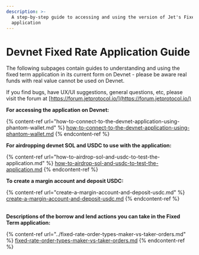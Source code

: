 ```yaml
---
description: >-
  A step-by-step guide to accessing and using the version of Jet's Fixed Rate
  application
---
```


# Devnet Fixed Rate Application Guide

The following subpages contain guides to understanding and using the fixed term application in its current form on Devnet - please be aware real funds with real value cannot be used on Devnet.

If you find bugs, have UX/UI suggestions, general questions, etc, please visit the forum at [https://forum.jetprotocol.io/](https://forum.jetprotocol.io/)



**For accessing the application on Devnet:**

{% content-ref url="how-to-connect-to-the-devnet-application-using-phantom-wallet.md" %}
[how-to-connect-to-the-devnet-application-using-phantom-wallet.md](how-to-connect-to-the-devnet-application-using-phantom-wallet.md)
{% endcontent-ref %}



**For airdropping devnet SOL and USDC to use with the application:**

{% content-ref url="how-to-airdrop-sol-and-usdc-to-test-the-application.md" %}
[how-to-airdrop-sol-and-usdc-to-test-the-application.md](how-to-airdrop-sol-and-usdc-to-test-the-application.md)
{% endcontent-ref %}



**To create a margin account and deposit USDC:**

{% content-ref url="create-a-margin-account-and-deposit-usdc.md" %}
[create-a-margin-account-and-deposit-usdc.md](create-a-margin-account-and-deposit-usdc.md)
{% endcontent-ref %}

\
**Descriptions of the borrow and lend actions you can take in the Fixed Term application:**

{% content-ref url="../fixed-rate-order-types-maker-vs-taker-orders.md" %}
[fixed-rate-order-types-maker-vs-taker-orders.md](../fixed-rate-order-types-maker-vs-taker-orders.md)
{% endcontent-ref %}
